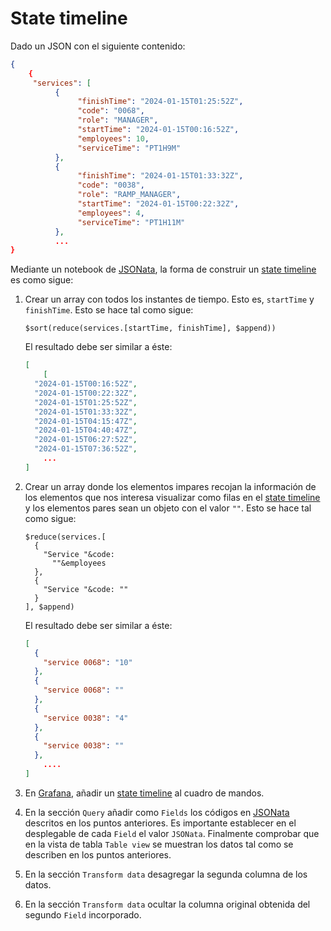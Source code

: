 # State timeline

Dado un JSON con el siguiente contenido:
```json
{
    {
     "services": [
          {
               "finishTime": "2024-01-15T01:25:52Z",
               "code": "0068",
               "role": "MANAGER",
               "startTime": "2024-01-15T00:16:52Z",
               "employees": 10,
               "serviceTime": "PT1H9M"
          },
          {
               "finishTime": "2024-01-15T01:33:32Z",
               "code": "0038",
               "role": "RAMP_MANAGER",
               "startTime": "2024-01-15T00:22:32Z",
               "employees": 4,
               "serviceTime": "PT1H11M"
          },
          ...
}
```

Mediante un notebook de [JSONata](https://jsonata.org), la forma de construir un [state timeline](https://grafana.com/docs/grafana/latest/panels-visualizations/visualizations/state-timeline/) es como sigue:

1. Crear un array con todos los instantes de tiempo. Esto es, `startTime` y `finishTime`. Esto se hace tal como sigue:

    ```shell
    $sort(reduce(services.[startTime, finishTime], $append))
    ```

    El resultado debe ser similar a éste:
    ```json
    [
        [
      "2024-01-15T00:16:52Z",
      "2024-01-15T00:22:32Z",
      "2024-01-15T01:25:52Z",
      "2024-01-15T01:33:32Z",
      "2024-01-15T04:15:47Z",
      "2024-01-15T04:40:47Z",
      "2024-01-15T06:27:52Z",
      "2024-01-15T07:36:52Z",
        ...
    ]
    ```

2. Crear un array donde los elementos impares recojan la información de los elementos que nos interesa visualizar como filas en el [state timeline](https://grafana.com/docs/grafana/latest/panels-visualizations/visualizations/state-timeline/) y los elementos pares sean un objeto con el valor `""`. Esto se hace tal como sigue:
    
    ```shell
    $reduce(services.[
      {
        "Service "&code:
          ""&employees
      },
      {
        "Service "&code: ""
      }   
    ], $append)
    ```

    El resultado debe ser similar a éste:

    ```json
    [
      {
        "service 0068": "10"
      },
      {
        "service 0068": ""
      },
      {
        "service 0038": "4"
      },
      {
        "service 0038": ""
      },
        ....
    ]
    ```

1. En [Grafana](https://grafana.com), añadir un [state timeline](https://grafana.com/docs/grafana/latest/panels-visualizations/visualizations/state-timeline/) al cuadro de mandos.

2. En la sección `Query` añadir como `Fields` los códigos en [JSONata](https://jsonata.org) descritos en los puntos anteriores. Es importante establecer en el desplegable de cada `Field` el valor `JSONata`. Finalmente comprobar que en la vista de tabla `Table view` se muestran los datos tal como se describen en los puntos anteriores.

3. En la sección `Transform data` desagregar la segunda columna de los datos.

4. En la sección `Transform data` ocultar la columna original obtenida del segundo `Field` incorporado.